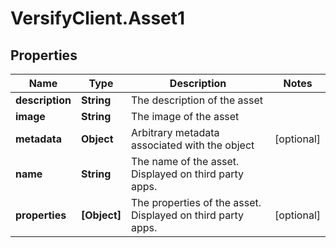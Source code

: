 # VersifyClient.Asset1

## Properties

Name | Type | Description | Notes
------------ | ------------- | ------------- | -------------
**description** | **String** | The description of the asset | 
**image** | **String** | The image of the asset | 
**metadata** | **Object** | Arbitrary metadata associated with the object | [optional] 
**name** | **String** | The name of the asset. Displayed on third party apps. | 
**properties** | **[Object]** | The properties of the asset. Displayed on third party apps. | [optional] 


